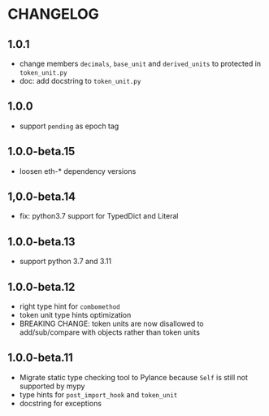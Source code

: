 # CHANGELOG

## 1.0.1

* change members `decimals`, `base_unit` and `derived_units` to protected in `token_unit.py`
* doc: add docstring to `token_unit.py`

## 1.0.0

* support `pending` as epoch tag

## 1.0.0-beta.15

* loosen eth-* dependency versions

## 1,0.0-beta.14

* fix: python3.7 support for TypedDict and Literal

## 1.0.0-beta.13

* support python 3.7 and 3.11

## 1.0.0-beta.12

* right type hint for `combomethod`
* token unit type hints optimization
* BREAKING CHANGE: token units are now disallowed to add/sub/compare with objects rather than token units 

## 1.0.0-beta.11

* Migrate static type checking tool to Pylance because `Self` is still not supported by mypy
* type hints for `post_import_hook` and `token_unit`
* docstring for exceptions
